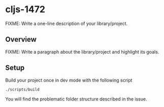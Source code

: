 # cljs-1472

FIXME: Write a one-line description of your library/project.

## Overview

FIXME: Write a paragraph about the library/project and highlight its goals.

## Setup

Build your project once in dev mode with the following script 

    ./scripts/build

You will find the problematic folder structure described in the issue.
